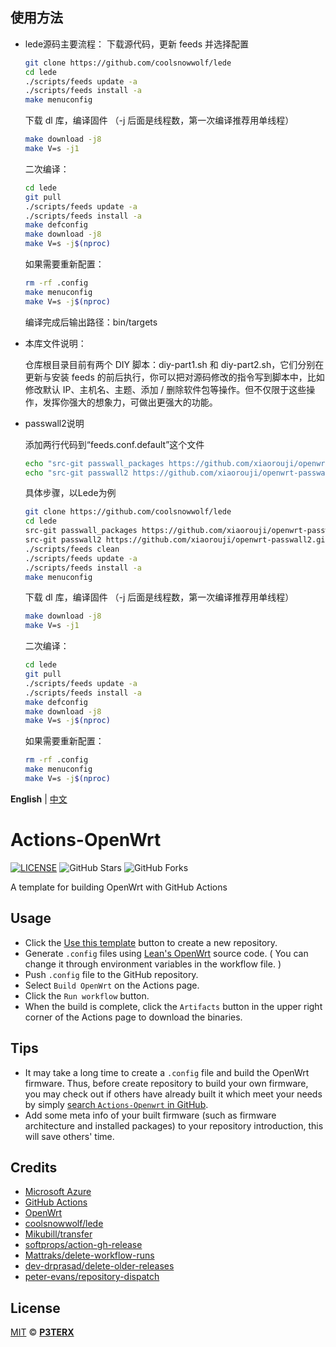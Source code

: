 ## 使用方法
- lede源码主要流程：
  下载源代码，更新 feeds 并选择配置

   ```bash
   git clone https://github.com/coolsnowwolf/lede
   cd lede
   ./scripts/feeds update -a
   ./scripts/feeds install -a
   make menuconfig
   ```

   下载 dl 库，编译固件
（-j 后面是线程数，第一次编译推荐用单线程）

   ```bash
   make download -j8
   make V=s -j1
   ```



   二次编译：

   ```bash
   cd lede
   git pull
   ./scripts/feeds update -a
   ./scripts/feeds install -a
   make defconfig
   make download -j8
   make V=s -j$(nproc)
   ```

   如果需要重新配置：

   ```bash
   rm -rf .config
   make menuconfig
   make V=s -j$(nproc)
   ```

   编译完成后输出路径：bin/targets
- 本库文件说明：

  仓库根目录目前有两个 DIY 脚本：diy-part1.sh 和 diy-part2.sh，它们分别在更新与安装 feeds 的前后执行，你可以把对源码修改的指令写到脚本中，比如修改默认 IP、主机名、主题、添加 / 删除软件包等操作。但不仅限于这些操作，发挥你强大的想象力，可做出更强大的功能。
 - passwall2说明

    添加两行代码到“feeds.conf.default”这个文件
   ```bash
   echo "src-git passwall_packages https://github.com/xiaorouji/openwrt-passwall-packages.git;main" >> "feeds.conf.default"
   echo "src-git passwall2 https://github.com/xiaorouji/openwrt-passwall2.git;main" >> "feeds.conf.default"
   ```
   具体步骤，以Lede为例
   ```bash
   git clone https://github.com/coolsnowwolf/lede
   cd lede
   src-git passwall_packages https://github.com/xiaorouji/openwrt-passwall-packages.git;main
   src-git passwall2 https://github.com/xiaorouji/openwrt-passwall2.git;main
   ./scripts/feeds clean
   ./scripts/feeds update -a
   ./scripts/feeds install -a
   make menuconfig
   ```
   下载 dl 库，编译固件 （-j 后面是线程数，第一次编译推荐用单线程）
   ```bash
   make download -j8
   make V=s -j1
   ```
   二次编译：
   ```bash
   cd lede
   git pull
   ./scripts/feeds update -a
   ./scripts/feeds install -a
   make defconfig
   make download -j8
   make V=s -j$(nproc)
   ```
   如果需要重新配置：
   ```bash
   rm -rf .config
   make menuconfig
   make V=s -j$(nproc)
   ```


**English** | [中文](https://p3terx.com/archives/build-openwrt-with-github-actions.html)

# Actions-OpenWrt

[![LICENSE](https://img.shields.io/github/license/mashape/apistatus.svg?style=flat-square&label=LICENSE)](https://github.com/P3TERX/Actions-OpenWrt/blob/master/LICENSE)
![GitHub Stars](https://img.shields.io/github/stars/P3TERX/Actions-OpenWrt.svg?style=flat-square&label=Stars&logo=github)
![GitHub Forks](https://img.shields.io/github/forks/P3TERX/Actions-OpenWrt.svg?style=flat-square&label=Forks&logo=github)

A template for building OpenWrt with GitHub Actions

## Usage

- Click the [Use this template](https://github.com/P3TERX/Actions-OpenWrt/generate) button to create a new repository.
- Generate `.config` files using [Lean's OpenWrt](https://github.com/coolsnowwolf/lede) source code. ( You can change it through environment variables in the workflow file. )
- Push `.config` file to the GitHub repository.
- Select `Build OpenWrt` on the Actions page.
- Click the `Run workflow` button.
- When the build is complete, click the `Artifacts` button in the upper right corner of the Actions page to download the binaries.

## Tips

- It may take a long time to create a `.config` file and build the OpenWrt firmware. Thus, before create repository to build your own firmware, you may check out if others have already built it which meet your needs by simply [search `Actions-Openwrt` in GitHub](https://github.com/search?q=Actions-openwrt).
- Add some meta info of your built firmware (such as firmware architecture and installed packages) to your repository introduction, this will save others' time.

## Credits

- [Microsoft Azure](https://azure.microsoft.com)
- [GitHub Actions](https://github.com/features/actions)
- [OpenWrt](https://github.com/openwrt/openwrt)
- [coolsnowwolf/lede](https://github.com/coolsnowwolf/lede)
- [Mikubill/transfer](https://github.com/Mikubill/transfer)
- [softprops/action-gh-release](https://github.com/softprops/action-gh-release)
- [Mattraks/delete-workflow-runs](https://github.com/Mattraks/delete-workflow-runs)
- [dev-drprasad/delete-older-releases](https://github.com/dev-drprasad/delete-older-releases)
- [peter-evans/repository-dispatch](https://github.com/peter-evans/repository-dispatch)

## License

[MIT](https://github.com/P3TERX/Actions-OpenWrt/blob/main/LICENSE) © [**P3TERX**](https://p3terx.com)
